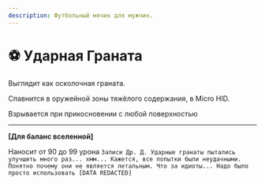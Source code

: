 ```yaml
---
description: Футбольный мячик для мужчин.
---
```


# ⚽ Ударная Граната

Выглядит как осколочная граната.

Спавнится в оружейной зоны тяжёлого содержания, в Micro HID.

Взрывается при прикосновении с любой поверхностью

***

**\[Для баланс вселенной]**

Наносит от 90 до 99 урона `Записи Др. Д. Ударные гранаты пытались улучшить много раз... хмм... Кажется, все попытки были неудачными. Понятно почему они не является летальным. Что за идиоты... Надо было просто использовать [DATA REDACTED]`

